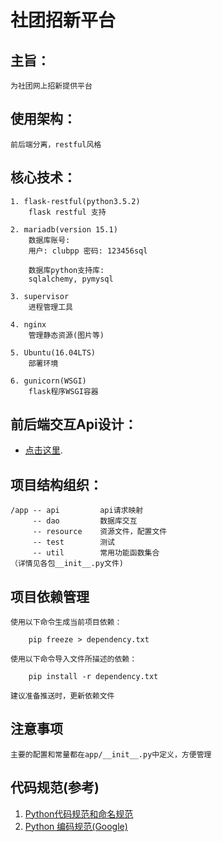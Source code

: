 # 社团招新平台

## 主旨：
    为社团网上招新提供平台
## 使用架构：
    前后端分离，restful风格
## 核心技术：
    1. flask-restful(python3.5.2)
        flask restful 支持
        
    2. mariadb(version 15.1)
        数据库账号:
        用户: clubpp 密码: 123456sql
        
        数据库python支持库:
        sqlalchemy, pymysql
        
    3. supervisor
        进程管理工具

    4. nginx
        管理静态资源(图片等)

    5. Ubuntu(16.04LTS)
        部署环境
    
    6. gunicorn(WSGI)
        flask程序WSGI容器
    
## 前后端交互Api设计：
- [点击这里](https://github.com/Rabbit-A512/clubpp).

## 项目结构组织：
    /app -- api         api请求映射
         -- dao         数据库交互
         -- resource    资源文件，配置文件
         -- test        测试
         -- util        常用功能函数集合
    （详情见各包__init__.py文件)
## 项目依赖管理
    使用以下命令生成当前项目依赖：
```
    pip freeze > dependency.txt
```
    
    
    使用以下命令导入文件所描述的依赖：
```
    pip install -r dependency.txt
```
    
    
    建议准备推送时，更新依赖文件
## 注意事项
    主要的配置和常量都在app/__init__.py中定义，方便管理
## 代码规范(参考)
1. [Python代码规范和命名规范](http://www.imooc.com/article/19184?block_id=tuijian_wz#child_5_1)
2. [Python 编码规范(Google)](http://www.runoob.com/w3cnote/google-python-styleguide.html)
